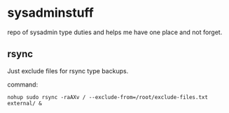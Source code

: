 # sysadminstuff
repo of sysadmin type duties and helps me have one place and not forget. 

## rsync

Just exclude files for rsync type backups. 

command: 
```
nohup sudo rsync -raAXv / --exclude-from=/root/exclude-files.txt external/ &
```
